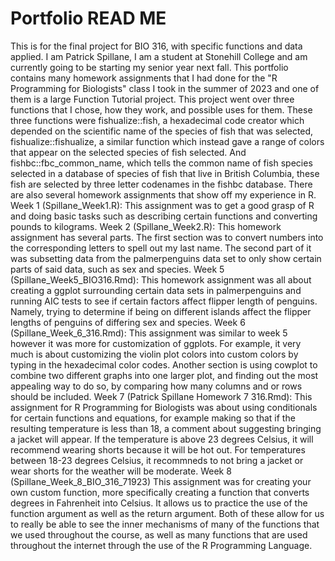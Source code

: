 # Portfolio READ ME
This is for the final project for BIO 316, with specific functions and data applied. I am Patrick Spillane, I am a student at Stonehill College and am currently going to be starting my senior year next fall. 
This portfolio contains many homework assignments that I had done for the "R Programming for Biologists" class I took in the summer of 2023 and one of them is a large Function Tutorial project. This project went over three functions that I chose, how they work, and possible uses for them. These three functions were fishualize::fish, a hexadecimal code creator which depended on the scientific name of the species of fish that was selected, fishualize::fishualize, a similar function which instead gave a range of colors that appear on the selected species of fish selected. And fishbc::fbc_common_name, which tells the common name of fish species selected in a database of species of fish that live in British Columbia, these fish are selected by three letter codenames in the fishbc database. 
There are also several homework assignments that show off my experience in R.
Week 1 (Spillane_Week1.R): This assignment was to get a good grasp of R and doing basic tasks such as describing certain functions and converting pounds to kilograms.
Week 2 (Spillane_Week2.R): This homework assignment has several parts. The first section was to convert numbers into the corresponding letters to spell out my last name. The second part of it was subsetting data from the palmerpenguins data set to only show certain parts of said data, such as sex and species.
Week 5 (Spillane_Week5_BIO316.Rmd): This homework assignment was all about creating a ggplot surrounding certain data sets in palmerpenguins and running AIC tests to see if certain factors affect flipper length of penguins. Namely, trying to determine if being on different islands affect the flipper lengths of penguins of differing sex and species. 
Week 6 (Spillane_Week_6_316.Rmd): This assignment was similar to week 5 however it was more for customization of ggplots. For example, it very much is about customizing the violin plot colors into custom colors by typing in the hexadecimal color codes. Another section is using cowplot to combine two different graphs into one larger plot, and finding out the most appealing way to do so, by comparing how many columns and or rows should be included.
Week 7 (Patrick Spillane Homework 7 316.Rmd): This assignment for R Programming for Biologists was about using conditionals for certain functions and equations, for example making so that if the resulting temperature is less than 18, a comment about suggesting bringing a jacket will appear. If the temperature is above 23 degrees Celsius, it will recommend wearing shorts because it will be hot out. For temperatures between 18-23 degrees Celsius, it recommneds to not bring a jacket or wear shorts for the weather will be moderate.
Week 8 (Spillane_Week_8_BIO_316_71923) This assignment was for creating your own custom function, more specifically creating a function that converts degrees in Fahrenheit into Celsius. It allows us to practice the use of the function argument as well as the return argument. Both of these allow for us to really be able to see the inner mechanisms of many of the functions that we used throughout the course, as well as many functions that are used throughout the internet through the use of the R Programming Language.
